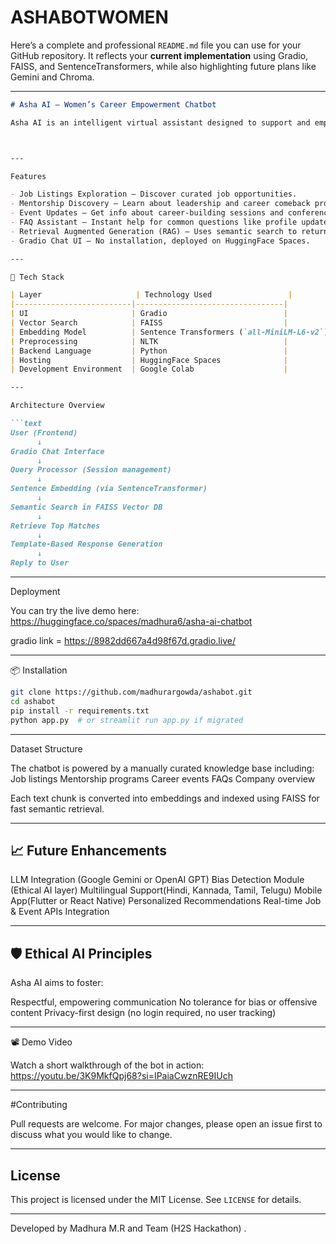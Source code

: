 # ASHABOTWOMEN
Here’s a complete and professional `README.md` file you can use for your GitHub repository. It reflects your **current implementation** using Gradio, FAISS, and SentenceTransformers, while also highlighting future plans like Gemini and Chroma.

---

````markdown
# Asha AI – Women’s Career Empowerment Chatbot

Asha AI is an intelligent virtual assistant designed to support and empower women in their professional journey. It provides personalized responses related to job opportunities, mentorship programs, events, FAQs, and organizational details — all through a simple conversational interface.



---

Features

- Job Listings Exploration – Discover curated job opportunities.
- Mentorship Discovery – Learn about leadership and career comeback programs.
- Event Updates – Get info about career-building sessions and conferences.
- FAQ Assistant – Instant help for common questions like profile updates or how to apply.
- Retrieval Augmented Generation (RAG) – Uses semantic search to return relevant answers.
- Gradio Chat UI – No installation, deployed on HuggingFace Spaces.

---

🧠 Tech Stack

| Layer                     | Technology Used                 |
|--------------------------|---------------------------------|
| UI                       | Gradio                          |
| Vector Search            | FAISS                           |
| Embedding Model          | Sentence Transformers (`all-MiniLM-L6-v2`) |
| Preprocessing            | NLTK                            |
| Backend Language         | Python                          |
| Hosting                  | HuggingFace Spaces              |
| Development Environment  | Google Colab                    |

---

Architecture Overview

```text
User (Frontend)
      ↓
Gradio Chat Interface
      ↓
Query Processor (Session management)
      ↓
Sentence Embedding (via SentenceTransformer)
      ↓
Semantic Search in FAISS Vector DB
      ↓
Retrieve Top Matches
      ↓
Template-Based Response Generation
      ↓
Reply to User
````

---

Deployment

You can try the live demo here:
https://huggingface.co/spaces/madhura6/asha-ai-chatbot

gradio link = https://8982dd667a4d98f67d.gradio.live/

---

📦 Installation

```bash
git clone https://github.com/madhurargowda/ashabot.git
cd ashabot
pip install -r requirements.txt
python app.py  # or streamlit run app.py if migrated
```

---

 Dataset Structure

The chatbot is powered by a manually curated knowledge base including:
Job listings
Mentorship programs
Career events
FAQs
Company overview

Each text chunk is converted into embeddings and indexed using FAISS for fast semantic retrieval.

---

## 📈 Future Enhancements

LLM Integration (Google Gemini or OpenAI GPT)
Bias Detection Module (Ethical AI layer)
Multilingual Support(Hindi, Kannada, Tamil, Telugu)
Mobile App(Flutter or React Native)
Personalized Recommendations
Real-time Job & Event APIs Integration

---

## 🛡️ Ethical AI Principles

Asha AI aims to foster:

Respectful, empowering communication
No tolerance for bias or offensive content
Privacy-first design (no login required, no user tracking)

---

📽️ Demo Video

Watch a short walkthrough of the bot in action:
https://youtu.be/3K9MkfQpj68?si=IPaiaCwznRE9IUch

---

#Contributing

Pull requests are welcome. For major changes, please open an issue first to discuss what you would like to change.

---

##  License

This project is licensed under the MIT License. See `LICENSE` for details.

---

 Developed by Madhura M.R and Team (H2S Hackathon)
.
```

